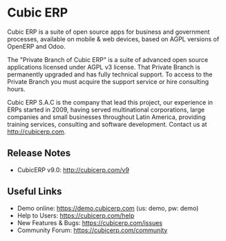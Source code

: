 Cubic ERP
==========

Cubic ERP is a suite of open source apps for business and government processes, available on mobile & web devices,
based on AGPL versions of OpenERP and Odoo.

The "Private Branch of Cubic ERP" is a suite of advanced open source applications licensed under AGPL v3 license. That Private Branch is permanently upgraded and has fully technical support. To access to the Private Branch you must acquire the support service or hire consulting hours.

Cubic ERP S.A.C is the company that lead this project, our experience in ERPs started in 2009, having served multinational corporations, large companies and small businesses throughout Latin America, providing training services, consulting and software development. Contact us at http://cubicerp.com.

Release Notes
-------------
* CubicERP v9.0: http://cubicerp.com/v9

Useful Links
------------
* Demo online: https://demo.cubicerp.com (us: demo, pw: demo)
* Help to Users: https://cubicerp.com/help
* New Features & Bugs: https://cubicerp.com/issues
* Community Forum: https://cubicerp.com/community
